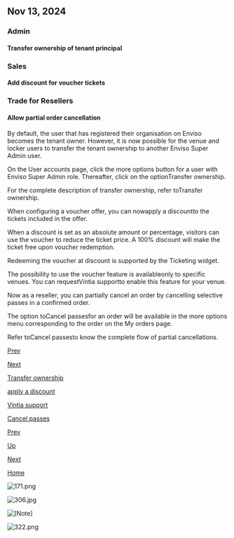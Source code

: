 ## Nov 13, 2024

### Admin

#### Transfer ownership of tenant principal

### Sales

#### Add discount for voucher tickets

### Trade for Resellers

#### Allow partial order cancellation

By default, the user that has registered their organisation on Enviso becomes the tenant owner. However, it is now possible for the venue and locker users to transfer the tenant ownership to another Enviso Super Admin user.

On the User accounts page, click the more options button for a user with Enviso Super Admin role. Thereafter, click on the optionTransfer ownership.

For the complete description of transfer ownership, refer toTransfer ownership.

When configuring a voucher offer, you can nowapply a discountto the tickets included in the offer.

When a discount is set as an absolute amount or percentage, visitors can use the voucher to reduce the ticket price. A 100% discount will make the ticket free upon voucher redemption.

Redeeming the voucher at discount is supported by the Ticketing widget.

The possibility to use the voucher feature is availableonly to specific venues. You can requestVintia supportto enable this feature for your venue.

Now as a reseller, you can partially cancel an order by cancelling selective passes in a confirmed order.

The option toCancel passesfor an order will be available in the more options menu corresponding to the order on the My orders page.

Refer toCancel passesto know the complete flow of partial cancellations.

[Prev](UUID-f183b3ae-22be-3dac-11d4-d44c5df78338.html)

[Next](UUID-340e38e9-4ebc-aae6-4464-10a5882fc03b.html)

[](#)

[](#)

[](#)

[Transfer ownership](https://help.vintia.com/enviso/en/140073-984227-transfer-tenant-ownership.html)

[](#)

[](#)

[apply a discount](https://help.vintia.com/enviso/en/134879-953455-voucher-offer.html#134879-UUID-3bc243f4-a795-6802-deca-6a29b1230834_section-idm234457550857879-products-and-capacity)

[Vintia support](https://vintia.atlassian.net/servicedesk/customer/portal/8)

[](#)

[](#)

[Cancel passes](https://help.vintia.com/enviso/en/136047-136242-confirmed-orders.html#136047-UUID-eccd278a-2480-0765-2ca3-6d6d2ef9e3a1_section-idm234630016990473-cancel-passes)

[Prev](UUID-f183b3ae-22be-3dac-11d4-d44c5df78338.html)

[Up](UUID-8c91cf65-b493-dafc-6b18-13d422537b92.html)

[Next](UUID-340e38e9-4ebc-aae6-4464-10a5882fc03b.html)

[Home](index-en.html)

![171.png](media/uuid-c2b5743c-0e47-c78c-df07-ed28b1c02119.png)

![306.jpg](media/uuid-42a8563e-0dfa-c58c-d4cf-9e03c21e9861.png)

![[Note]](media/note.png)

![322.png](media/uuid-62f941d5-5c93-dfbf-119f-caba603c653e.png)